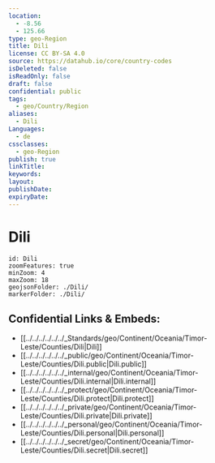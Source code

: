 ```yaml
---
location:
  - -8.56
  - 125.66
type: geo-Region
title: Dili
license: CC BY-SA 4.0
source: https://datahub.io/core/country-codes
isDeleted: false
isReadOnly: false
draft: false
confidential: public
tags:
  - geo/Country/Region
aliases:
  - Dili
Languages:
  - de
cssclasses:
  - geo-Region
publish: true
linkTitle:
keywords:
layout:
publishDate:
expiryDate:
---
```


# Dili

```leaflet
id: Dili
zoomFeatures: true 
minZoom: 4 
maxZoom: 18
geojsonFolder: ./Dili/
markerFolder: ./Dili/
```


## Confidential Links & Embeds: 
- [[../../../../../../_Standards/geo/Continent/Oceania/Timor-Leste/Counties/Dili|Dili]] 
- [[../../../../../../_public/geo/Continent/Oceania/Timor-Leste/Counties/Dili.public|Dili.public]] 
- [[../../../../../../_internal/geo/Continent/Oceania/Timor-Leste/Counties/Dili.internal|Dili.internal]] 
- [[../../../../../../_protect/geo/Continent/Oceania/Timor-Leste/Counties/Dili.protect|Dili.protect]] 
- [[../../../../../../_private/geo/Continent/Oceania/Timor-Leste/Counties/Dili.private|Dili.private]] 
- [[../../../../../../_personal/geo/Continent/Oceania/Timor-Leste/Counties/Dili.personal|Dili.personal]] 
- [[../../../../../../_secret/geo/Continent/Oceania/Timor-Leste/Counties/Dili.secret|Dili.secret]] 

